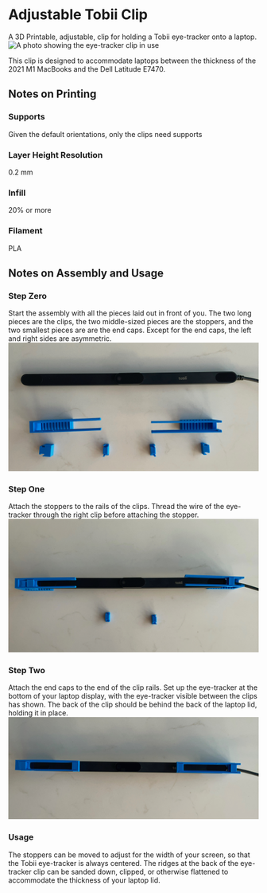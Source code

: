 # Adjustable Tobii Clip
A 3D Printable, adjustable, clip for holding a Tobii eye-tracker onto a laptop.
![A photo showing the eye-tracker clip in use](/images/clip_in_use.jpeg)

This clip is designed to accommodate laptops between the thickness of the 2021 M1 MacBooks and the Dell Latitude E7470.

## Notes on Printing
### Supports
Given the default orientations, only the clips need supports

### Layer Height Resolution
0.2 mm

### Infill
20% or more

### Filament
PLA

## Notes on Assembly and Usage
### Step Zero
Start the assembly with all the pieces laid out in front of you. 
The two long pieces are the clips, the two middle-sized pieces are the stoppers, and the two smallest pieces are are the end caps.
Except for the end caps, the left and right sides are asymmetric.
![Step zero of the eye-tracker clip assembly](/images/clip_step_0.jpeg)

### Step One
Attach the stoppers to the rails of the clips.
Thread the wire of the eye-tracker through the right clip before attaching the stopper.
![Step one of the eye-tracker clip assembly](/images/clip_step_1.jpeg)

### Step Two
Attach the end caps to the end of the clip rails.
Set up the eye-tracker at the bottom of your laptop display, with the eye-tracker visible between the clips has shown. The back of the clip should be behind the back of the laptop lid, holding it in place.
![Step two of the eye-tracker clip assembly](/images/clip_step_2.jpeg)

### Usage
The stoppers can be moved to adjust for the width of your screen, so that the Tobii eye-tracker is always centered.
The ridges at the back of the eye-tracker clip can be sanded down, clipped, or otherwise flattened to accommodate the thickness of your laptop lid.

